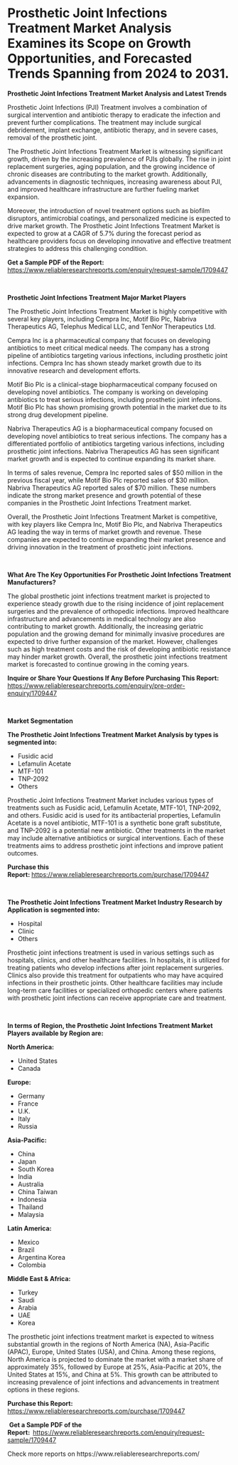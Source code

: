 <p><h1>Prosthetic Joint Infections Treatment Market Analysis Examines its Scope on Growth Opportunities, and Forecasted Trends Spanning from 2024 to 2031.</h1></p><p><strong>Prosthetic Joint Infections Treatment Market Analysis and Latest Trends</strong></p>
<p><p>Prosthetic Joint Infections (PJI) Treatment involves a combination of surgical intervention and antibiotic therapy to eradicate the infection and prevent further complications. The treatment may include surgical debridement, implant exchange, antibiotic therapy, and in severe cases, removal of the prosthetic joint.</p><p>The Prosthetic Joint Infections Treatment Market is witnessing significant growth, driven by the increasing prevalence of PJIs globally. The rise in joint replacement surgeries, aging population, and the growing incidence of chronic diseases are contributing to the market growth. Additionally, advancements in diagnostic techniques, increasing awareness about PJI, and improved healthcare infrastructure are further fueling market expansion.</p><p>Moreover, the introduction of novel treatment options such as biofilm disruptors, antimicrobial coatings, and personalized medicine is expected to drive market growth. The Prosthetic Joint Infections Treatment Market is expected to grow at a CAGR of 5.7% during the forecast period as healthcare providers focus on developing innovative and effective treatment strategies to address this challenging condition.</p></p>
<p><strong>Get a Sample PDF of the Report:&nbsp;</strong> <a href="https://www.reliableresearchreports.com/enquiry/request-sample/1709447">https://www.reliableresearchreports.com/enquiry/request-sample/1709447</a></p>
<p>&nbsp;</p>
<p><strong>Prosthetic Joint Infections Treatment Major Market Players</strong></p>
<p><p>The Prosthetic Joint Infections Treatment Market is highly competitive with several key players, including Cempra Inc, Motif Bio Plc, Nabriva Therapeutics AG, Telephus Medical LLC, and TenNor Therapeutics Ltd.</p><p>Cempra Inc is a pharmaceutical company that focuses on developing antibiotics to meet critical medical needs. The company has a strong pipeline of antibiotics targeting various infections, including prosthetic joint infections. Cempra Inc has shown steady market growth due to its innovative research and development efforts.</p><p>Motif Bio Plc is a clinical-stage biopharmaceutical company focused on developing novel antibiotics. The company is working on developing antibiotics to treat serious infections, including prosthetic joint infections. Motif Bio Plc has shown promising growth potential in the market due to its strong drug development pipeline.</p><p>Nabriva Therapeutics AG is a biopharmaceutical company focused on developing novel antibiotics to treat serious infections. The company has a differentiated portfolio of antibiotics targeting various infections, including prosthetic joint infections. Nabriva Therapeutics AG has seen significant market growth and is expected to continue expanding its market share.</p><p>In terms of sales revenue, Cempra Inc reported sales of $50 million in the previous fiscal year, while Motif Bio Plc reported sales of $30 million. Nabriva Therapeutics AG reported sales of $70 million. These numbers indicate the strong market presence and growth potential of these companies in the Prosthetic Joint Infections Treatment market.</p><p>Overall, the Prosthetic Joint Infections Treatment Market is competitive, with key players like Cempra Inc, Motif Bio Plc, and Nabriva Therapeutics AG leading the way in terms of market growth and revenue. These companies are expected to continue expanding their market presence and driving innovation in the treatment of prosthetic joint infections.</p></p>
<p>&nbsp;</p>
<p><strong>What Are The Key Opportunities For Prosthetic Joint Infections Treatment Manufacturers?</strong></p>
<p><p>The global prosthetic joint infections treatment market is projected to experience steady growth due to the rising incidence of joint replacement surgeries and the prevalence of orthopedic infections. Improved healthcare infrastructure and advancements in medical technology are also contributing to market growth. Additionally, the increasing geriatric population and the growing demand for minimally invasive procedures are expected to drive further expansion of the market. However, challenges such as high treatment costs and the risk of developing antibiotic resistance may hinder market growth. Overall, the prosthetic joint infections treatment market is forecasted to continue growing in the coming years.</p></p>
<p><strong>Inquire or Share Your Questions If Any Before Purchasing This Report:</strong> <a href="https://www.reliableresearchreports.com/enquiry/pre-order-enquiry/1709447">https://www.reliableresearchreports.com/enquiry/pre-order-enquiry/1709447</a></p>
<p>&nbsp;</p>
<p><strong>Market Segmentation</strong></p>
<p><strong>The Prosthetic Joint Infections Treatment Market Analysis by types is segmented into:</strong></p>
<p><ul><li>Fusidic acid</li><li>Lefamulin Acetate</li><li>MTF-101</li><li>TNP-2092</li><li>Others</li></ul></p>
<p><p>Prosthetic Joint Infections Treatment Market includes various types of treatments such as Fusidic acid, Lefamulin Acetate, MTF-101, TNP-2092, and others. Fusidic acid is used for its antibacterial properties, Lefamulin Acetate is a novel antibiotic, MTF-101 is a synthetic bone graft substitute, and TNP-2092 is a potential new antibiotic. Other treatments in the market may include alternative antibiotics or surgical interventions. Each of these treatments aims to address prosthetic joint infections and improve patient outcomes.</p></p>
<p><strong>Purchase this Report:&nbsp;</strong><a href="https://www.reliableresearchreports.com/purchase/1709447">https://www.reliableresearchreports.com/purchase/1709447</a></p>
<p>&nbsp;</p>
<p><strong>The Prosthetic Joint Infections Treatment Market Industry Research by Application is segmented into:</strong></p>
<p><ul><li>Hospital</li><li>Clinic</li><li>Others</li></ul></p>
<p><p>Prosthetic joint infections treatment is used in various settings such as hospitals, clinics, and other healthcare facilities. In hospitals, it is utilized for treating patients who develop infections after joint replacement surgeries. Clinics also provide this treatment for outpatients who may have acquired infections in their prosthetic joints. Other healthcare facilities may include long-term care facilities or specialized orthopedic centers where patients with prosthetic joint infections can receive appropriate care and treatment.</p></p>
<p>&nbsp;</p>
<p><strong>In terms of Region, the Prosthetic Joint Infections Treatment Market Players available by Region are:</strong></p>
<p>
    <p> <strong> North America: </strong>
        <ul>
            <li>United States</li>
            <li>Canada</li>
        </ul>
        </p> 
    <p> <strong> Europe: </strong>
        <ul>
            <li>Germany</li>
            <li>France</li>
            <li>U.K.</li>
            <li>Italy</li>
            <li>Russia</li>
        </ul>
        </p> 
    <p> <strong> Asia-Pacific: </strong>
        <ul>
            <li>China</li>
            <li>Japan</li>
            <li>South Korea</li>
            <li>India</li>
            <li>Australia</li>
            <li>China Taiwan</li>
            <li>Indonesia</li>
            <li>Thailand</li>
            <li>Malaysia</li>
        </ul>
        </p> 
    <p> <strong> Latin America: </strong>
        <ul>
            <li>Mexico</li>
            <li>Brazil</li>
            <li>Argentina Korea</li>
            <li>Colombia</li>
        </ul>
        </p> 
    <p> <strong> Middle East & Africa: </strong>
        <ul>
            <li>Turkey</li>
            <li>Saudi</li>
            <li>Arabia</li>
            <li>UAE</li>
            <li>Korea</li>
        </ul>
    </p>
    </p>
<p><p>The prosthetic joint infections treatment market is expected to witness substantial growth in the regions of North America (NA), Asia-Pacific (APAC), Europe, United States (USA), and China. Among these regions, North America is projected to dominate the market with a market share of approximately 35%, followed by Europe at 25%, Asia-Pacific at 20%, the United States at 15%, and China at 5%. This growth can be attributed to increasing prevalence of joint infections and advancements in treatment options in these regions.</p></p>
<p><strong>Purchase this Report: </strong><a href="https://www.reliableresearchreports.com/purchase/1709447">https://www.reliableresearchreports.com/purchase/1709447</a></p>
<p>&nbsp;<strong>Get a Sample PDF of the Report:&nbsp;&nbsp;</strong><a href="https://www.reliableresearchreports.com/enquiry/request-sample/1709447">https://www.reliableresearchreports.com/enquiry/request-sample/1709447</a></p>
<p><strong></strong></p>
<p>Check more reports on https://www.reliableresearchreports.com/</p>